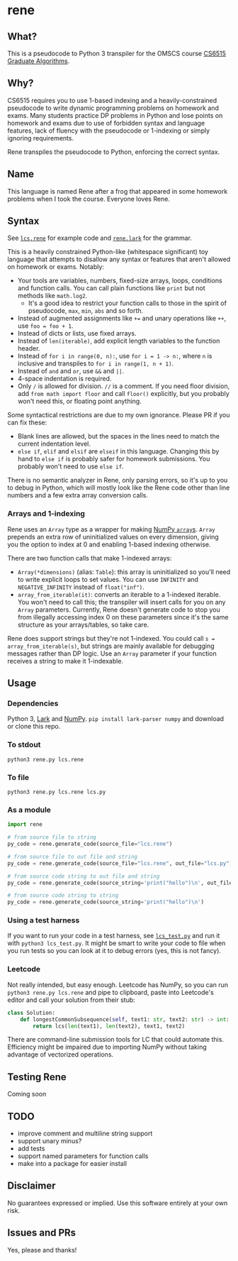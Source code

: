 # rene

## What?

This is a pseudocode to Python 3 transpiler for the OMSCS course [CS6515 Graduate Algorithms](http://omscs.wikidot.com/courses:cs6515).

## Why?

CS6515 requires you to use 1-based indexing and a heavily-constrained pseudocode to write dynamic programming problems on homework and exams. Many students practice DP problems in Python and lose points on homework and exams due to use of forbidden syntax and language features, lack of fluency with the pseudocode or 1-indexing or simply ignoring requirements.

Rene transpiles the pseudocode to Python, enforcing the correct syntax.

## Name

This language is named Rene after a frog that appeared in some homework problems when I took the course. Everyone loves Rene.

## Syntax

See [`lcs.rene`](lcs.rene) for example code and [`rene.lark`](rene.lark) for the grammar.

This is a heavily constrained Python-like (whitespace significant) toy language that attempts to disallow any syntax or features that aren't allowed on homework or exams. Notably:

- Your tools are variables, numbers, fixed-size arrays, loops, conditions and function calls. You can call plain functions like `print` but not methods like `math.log2`.
  - It's a good idea to restrict your function calls to those in the spirit of pseudocode, `max`, `min`, `abs` and so forth.
- Instead of augmented assignments like `+=` and unary operations like `++`, use `foo = foo + 1`.
- Instead of dicts or lists, use fixed arrays.
- Instead of `len(iterable)`, add explicit length variables to the function header.
- Instead of `for i in range(0, n):`, use `for i = 1 -> n:`, where `n` is inclusive and transpiles to `for i in range(1, n + 1)`.
- Instead of `and` and `or`, use `&&` and `||`.
- 4-space indentation is required.
- Only `/` is allowed for division. `//` is a comment. If you need floor division, add `from math import floor` and call `floor()` explicitly, but you probably won't need this, or floating point anything.

Some syntactical restrictions are due to my own ignorance. Please PR if you can fix these:
- Blank lines are allowed, but the spaces in the lines need to match the current indentation level.
- `else if`, `elif` and `elsif` are `elseif` in this language. Changing this by hand to `else if` is probably safer for homework submissions. You probably won't need to use `else if`.

There is no semantic analyzer in Rene, only parsing errors, so it's up to you to debug in Python, which will mostly look like the Rene code other than line numbers and a few extra array conversion calls.

### Arrays and 1-indexing

Rene uses an `Array` type as a wrapper for making [NumPy `array`s](https://numpy.org/doc/stable/reference/generated/numpy.array.html). `Array` prepends an extra row of uninitialized values on every dimension, giving you the option to index at 0 and enabling 1-based indexing otherwise.

There are two function calls that make 1-indexed arrays:
- `Array(*dimensions)` (alias: `Table`): this array is uninitialized so you'll need to write explicit loops to set values. You can use `INFINITY` and `NEGATIVE_INFINITY` instead of `float("inf")`.
- `array_from_iterable(it)`: converts an iterable to a 1-indexed iterable. You won't need to call this; the transpiler will insert calls for you on any `Array` parameters. Currently, Rene doesn't generate code to stop you from illegally accessing index 0 on these parameters since it's the same structure as your arrays/tables, so take care.

Rene does support strings but they're not 1-indexed. You could call `s = array_from_iterable(s)`, but strings are mainly available for debugging messages rather than DP logic. Use an `Array` parameter if your function receives a string to make it 1-indexable.

## Usage

### Dependencies

Python 3, [Lark](https://github.com/lark-parser/lark) and [NumPy](https://numpy.org). `pip install lark-parser numpy` and download or clone this repo.

### To stdout

```
python3 rene.py lcs.rene
```

### To file

```
python3 rene.py lcs.rene lcs.py
```

### As a module

```python
import rene

# from source file to string
py_code = rene.generate_code(source_file="lcs.rene")

# from source file to out file and string
py_code = rene.generate_code(source_file="lcs.rene", out_file="lcs.py")

# from source code string to out file and string
py_code = rene.generate_code(source_string='print("hello")\n', out_file="hello.py")

# from source code string to string
py_code = rene.generate_code(source_string='print("hello")\n')
```

### Using a test harness

If you want to run your code in a test harness, see [`lcs_test.py`](lcs_test.py) and run it with `python3 lcs_test.py`. It might be smart to write your code to file when you run tests so you can look at it to debug errors (yes, this is not fancy).

### Leetcode

Not really intended, but easy enough. Leetcode has NumPy, so you can run `python3 rene.py lcs.rene` and pipe to clipboard, paste into Leetcode's editor and call your solution from their stub:

```python
class Solution:
    def longestCommonSubsequence(self, text1: str, text2: str) -> int:
        return lcs(len(text1), len(text2), text1, text2)
```

There are command-line submission tools for LC that could automate this. Efficiency might be impaired due to importing NumPy without taking advantage of vectorized operations.

## Testing Rene

Coming soon

## TODO

- improve comment and multiline string support
- support unary minus?
- add tests
- support named parameters for function calls
- make into a package for easier install

## Disclaimer

No guarantees expressed or implied. Use this software entirely at your own risk.

## Issues and PRs

Yes, please and thanks!

